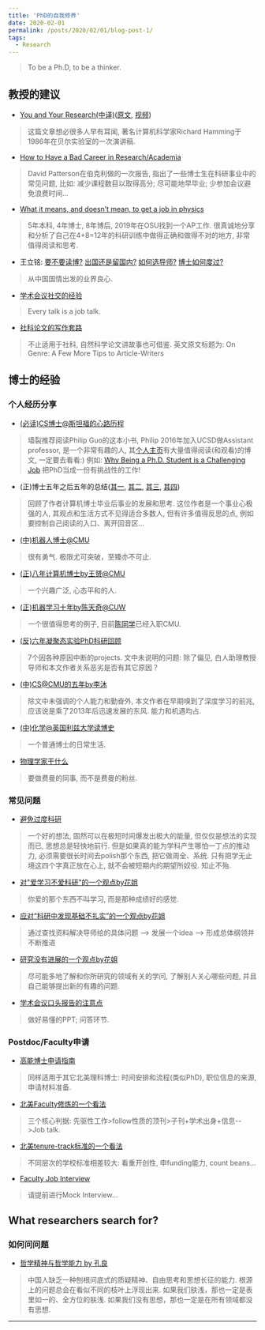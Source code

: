 ```yaml
---
title: 'PhD的自我修养'
date: 2020-02-01
permalink: /posts/2020/02/01/blog-post-1/
tags:
  - Research
---
```


 > To be a Ph.D, to be a thinker.

## 教授的建议
 - [You and Your Research(中译)](https://blog.csdn.net/dvstream/article/details/6741466)([原文](https://www.cs.virginia.edu/~robins/YouAndYourResearch.html), [视频](https://www.youtube.com/watch?v=a1zDuOPkMSw))
 > 这篇文章想必很多人早有耳闻, 著名计算机科学家Richard Hamming于1986年在贝尔实验室的一次演讲稿.
 - [How to Have a Bad Career in Research/Academia](https://people.eecs.berkeley.edu/~pattrsn/talks/BadCareer.pdf)
 > David Patterson在伯克利做的一次报告, 指出了一些博士生在科研事业中的常见问题, 比如: 减少课程数目以取得高分; 尽可能地早毕业; 少参加会议避免浪费时间...

 - [What it means, and doesn’t mean, to get a job in physics](https://gravityandlevity.wordpress.com/2019/03/25/what-it-means-and-doesnt-mean-to-get-a-job-in-physics/)
 > 5年本科, 4年博士, 8年博后, 2019年在OSU找到一个AP工作. 很真诚地分享和分析了自己在4+8=12年的科研训练中做得正确和做得不对的地方, 非常值得阅读和思考.

  - 王立铭: [要不要读博?](https://zhuanlan.zhihu.com/p/21391667) [出国还是留国内?](https://zhuanlan.zhihu.com/p/21444974) [如何选导师?](https://zhuanlan.zhihu.com/p/21494712) [博士如何度过?](https://zhuanlan.zhihu.com/p/21599661)
  > 从中国国情出发的业界良心.

  - [学术会议社交的经验](https://www.zhihu.com/question/25689762/answer/139067692)
  > Every talk is a job talk.

  - [社科论文的写作套路](https://zhuanlan.zhihu.com/p/28962124)
  > 不止适用于社科, 自然科学论文讲故事也可借鉴. 英文原文标题为: On Genre: A Few More Tips to Article-Writers

## 博士的经验

### 个人经历分享
 - [(必读)CS博士@斯坦福的心路历程](http://pgbovine.net/PhD-memoir.htm)
 > 墙裂推荐阅读Philip Guo的这本小书, Philip 2016年加入UCSD做Assistant professor, 是一个非常有趣的人, 其[个人主页](http://pgbovine.net/index.html)有大量值得阅读(和观看)的博文, 一定要去看看:) 例如: [Why Being a Ph.D. Student is a Challenging Job](http://www.pgbovine.net/PG-Vlog-128-PhD-student-challenging-job.htm)
 > 把PhD当成一份有挑战性的工作!

 - (正)博士五年之后五年的总结([其一](https://zhuanlan.zhihu.com/p/45703402), [其二](https://zhuanlan.zhihu.com/p/45898250), [其三](https://zhuanlan.zhihu.com/p/46760428), [其四](https://zhuanlan.zhihu.com/p/47840442))
 > 回顾了作者计算机博士毕业后事业的发展和思考. 这位作者是一个事业心极强的人, 其观点和生活方式不见得适合多数人, 但有许多值得反思的点, 例如要控制自己阅读的入口、离开回音区...

 - [(中)机器人博士@CMU](https://zhuanlan.zhihu.com/p/41313724)
 > 很有勇气. 极限尤可突破，至臻亦不可止.

 - [(正)八年计算机博士by王赟@CMU](https://zhuanlan.zhihu.com/p/50597445)
 > 一个兴趣广泛, 心态平和的人.

 - [(正)机器学习十年by陈天奇@CUW](https://zhuanlan.zhihu.com/p/74249758)
 > 一个很值得思考的例子, 目前[陈同学](https://tqchen.com/)已经入职CMU.

 - [(反)六年凝聚态实验PhD科研回顾](https://zhuanlan.zhihu.com/p/67579214)
 > 7个因各种原因中断的projects. 文中未说明的问题: 除了偏见, 白人助理教授导师和本文作者关系恶劣是否有其它原因？

 - [(中)CS@CMU的五年by李沐](https://zhuanlan.zhihu.com/p/25099638)
 > 除文中未强调的个人能力和勤奋外, 本文作者在早期嗅到了深度学习的前兆, 应该说是乘了2013年后迅速发展的东风. 能力和机遇均占.

 - [(中)化学@英国利兹大学读博史](https://zhuanlan.zhihu.com/p/52543028)
 > 一个普通博士的日常生活.

 - [物理学家干什么](https://www.geekonomics10000.com/299)
 > 要做费曼的同事, 而不是费曼的粉丝.

### 常见问题
 - [避免过度科研](https://www.zhihu.com/question/37472890/answer/99964247)
 > 一个好的想法, 固然可以在极短时间爆发出极大的能量, 但仅仅是想法的实现而已, 思想总是轻快地前行. 但是如果真的能为学科产生哪怕一丁点的推动力, 必须需要很长时间去polish那个东西, 把它做周全、系统. 只有把学无止境这四个字真正放在心上, 就不会被短期内的期望所奴役. 知止不殆.

 - [对"爱学习不爱科研"的一个观点by花姐](https://www.zhihu.com/question/268596347/answer/605934137)
 > 你爱的那个东西不叫学习, 而是那种成绩好的感觉.

 - [应对“科研中发现基础不扎实”的一个观点by花姐](https://www.zhihu.com/question/311148934/answer/589062516)
 > 通过查找资料解决导师给的具体问题 --> 发展一个idea --> 形成总体纲领并不断推进

 - [研究没有进展的一个观点by花姐](https://www.zhihu.com/question/273889739/answer/371138969)
 > 尽可能多地了解和你所研究的领域有关的学问, 了解别人关心哪些问题, 并且自己能够提出新的有趣的问题.

 - [学术会议口头报告的注意点](https://www.zhihu.com/question/28734687/answer/233358816)
 > 做好易懂的PPT; 问答环节.

### Postdoc/Faculty申请

 - [高能博士申请指南](https://zhuanlan.zhihu.com/p/46651146)
 > 同样适用于其它北美理科博士: 时间安排和流程(类似PhD), 职位信息的来源, 申请材料准备.

 - [北美Faculty修炼的一个看法](https://zhuanlan.zhihu.com/p/46651146)
 > 三个核心判据: 先驱性工作>follow性质的顶刊>子刊+学术出身+信息-->Job talk.
 
 - [北美tenure-track标准的一个看法](https://www.1point3acres.com/bbs/thread-537689-1-1.html)
 > 不同层次的学校标准相差较大: 看重开创性, 申funding能力, count beans...

 - [Faculty Job Interview](https://www.youtube.com/watch?v=G6cCpo3O750)
 > 请提前进行Mock Interview...

## What researchers search for?
### 如何问问题
 - [哲学精神与哲学能力 by 孔良](https://zhuanlan.zhihu.com/p/38449959)
 > 中国人缺乏一种刨根问底式的质疑精神、自由思考和思想长征的能力. 根源上的问题总会在看似不同的枝叶上浮现出来. 如果我们肤浅，那也一定是表里如一的、全方位的肤浅. 如果我们没有思想，那也一定是在所有领域都没有思想.


------